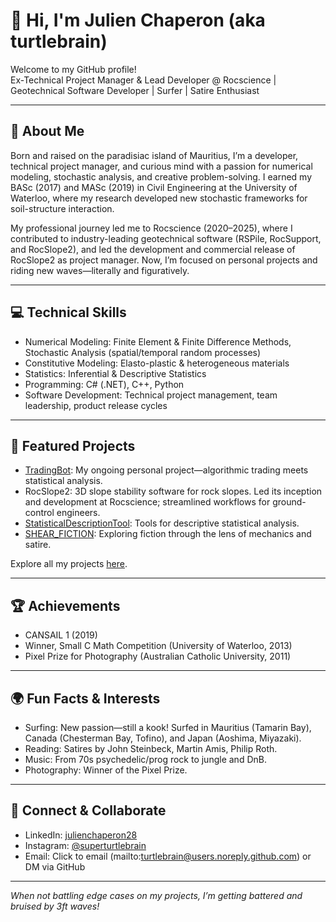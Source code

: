 # 👋 Hi, I'm Julien Chaperon (aka turtlebrain)

Welcome to my GitHub profile!  
Ex-Technical Project Manager & Lead Developer @ Rocscience | Geotechnical Software Developer | Surfer | Satire Enthusiast

---

## 🚀 About Me

Born and raised on the paradisiac island of Mauritius, I’m a developer, technical project manager, and curious mind with a passion for numerical modeling, stochastic analysis, and creative problem-solving. I earned my BASc (2017) and MASc (2019) in Civil Engineering at the University of Waterloo, where my research developed new stochastic frameworks for soil-structure interaction.

My professional journey led me to Rocscience (2020–2025), where I contributed to industry-leading geotechnical software (RSPile, RocSupport, and RocSlope2), and led the development and commercial release of RocSlope2 as project manager. Now, I’m focused on personal projects and riding new waves—literally and figuratively.

---

## 💻 Technical Skills

- Numerical Modeling: Finite Element & Finite Difference Methods, Stochastic Analysis (spatial/temporal random processes)
- Constitutive Modeling: Elasto-plastic & heterogeneous materials
- Statistics: Inferential & Descriptive Statistics
- Programming: C# (.NET), C++, Python
- Software Development: Technical project management, team leadership, product release cycles

---

## 🌟 Featured Projects

- [TradingBot](https://github.com/turtlebrain/TradingBot): My ongoing personal project—algorithmic trading meets statistical analysis.
- RocSlope2: 3D slope stability software for rock slopes. Led its inception and development at Rocscience; streamlined workflows for ground-control engineers.
- [StatisticalDescriptionTool](https://github.com/turtlebrain/StatisticalDescriptionTool): Tools for descriptive statistical analysis.
- [SHEAR_FICTION](https://github.com/turtlebrain/SHEAR_FICTION): Exploring fiction through the lens of mechanics and satire.

Explore all my projects [here](https://github.com/turtlebrain?tab=repositories).

---

## 🏆 Achievements

- CANSAIL 1 (2019)
- Winner, Small C Math Competition (University of Waterloo, 2013)
- Pixel Prize for Photography (Australian Catholic University, 2011)

---

## 🌍 Fun Facts & Interests

- Surfing: New passion—still a kook! Surfed in Mauritius (Tamarin Bay), Canada (Chesterman Bay, Tofino), and Japan (Aoshima, Miyazaki).
- Reading: Satires by John Steinbeck, Martin Amis, Philip Roth.
- Music: From 70s psychedelic/prog rock to jungle and DnB.
- Photography: Winner of the Pixel Prize.

---

## 🤝 Connect & Collaborate

- LinkedIn: [julienchaperon28](https://www.linkedin.com/in/julienchaperon28/)
- Instagram: [@superturtlebrain](https://www.instagram.com/superturtlebrain/)
- Email: Click to email (mailto:turtlebrain@users.noreply.github.com) or DM via GitHub

---

*When not battling edge cases on my projects, I’m getting battered and bruised by 3ft waves!*
